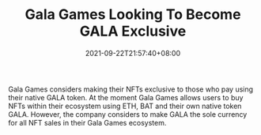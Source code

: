 ﻿---
title: "Gala Games Looking To Become GALA Exclusive"
date: 2021-09-22T21:57:40+08:00
lastmod: 2021-09-22T16:45:40+08:00
draft: false
authors: ["Lee"]
description: "Gala Games considers making their NFTs exclusive to those who pay using their native GALA token. At the moment Gala Games allows users to buy NFTs within their ecosystem using ETH, BAT and their own native token GALA. However, the company considers to make GALA the sole currency for all NFT sales in their Gala Games ecosystem."
featuredImage: "gala-games-looking-to-become-gala-exclusive.png"
tags: ["Virtual World","Play to Earn"]
categories: ["news"]
news: ["Virtual World"]
weight: 
lightgallery: true
pinned: false
recommend: false
recommend1: false
---

Gala Games considers making their NFTs exclusive to those who pay using their native GALA token. At the moment Gala Games allows users to buy NFTs within their ecosystem using ETH, BAT and their own native token GALA. However, the company considers to make GALA the sole currency for all NFT sales in their Gala Games ecosystem.

<!--more-->

